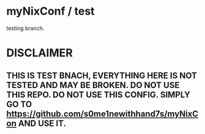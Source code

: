 # myNixConf / test
testing branch.

# DISCLAIMER
## THIS IS TEST BNACH, EVERYTHING HERE IS NOT TESTED AND MAY BE BROKEN. DO NOT USE THIS REPO. DO NOT USE THIS CONFIG. SIMPLY GO TO https://github.com/s0me1newithhand7s/myNixCon AND USE IT.
